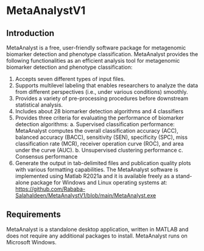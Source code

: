 # MetaAnalystV1
## Introduction

MetaAnalyst is a free, user-friendly software package for metagenomic biomarker detection and phenotype classification. MetaAnalyst provides the following functionalities as an efficient analysis tool for metagenomic biomarker detection and phenotype classification:
1. Accepts seven different types of input files.
2. Supports multilevel labeling that enables researchers to analyze the data from different perspectives (i.e., under various conditions) smoothly.
3. Provides a variety of pre-processing procedures before downstream statistical analysis.
4. Includes about 28 biomarker detection algorithms and 4 classifiers
5. Provides three criteria for evaluating the performance of biomarker detection algorithms:
a. Supervised classification performance: MetaAnalyst computes the overall classification accuracy (ACC), balanced accuracy (BACC), sensitivity (SEN), specificity (SPC), miss classification rate (MCR), receiver operation curve (ROC), and area under the curve (AUC).
b. Unsupervised clustering performance
c. Consensus performance
6. Generate the output in tab-delimited files and publication quality plots with various formatting capabilities.
The MetaAnalyst software is implemented using Matlab R2021a and it is available freely as a stand-alone package for Windows and Linux operating systems at: https://github.com/Rababa-Salahaldeen/MetaAnalystV1/blob/main/MetaAnalyst.exe


## Requirements

MetaAnalyst is a standalone desktop application, written in MATLAB and does not require any additional packages to install. MetaAnalyst runs on Microsoft Windows.
